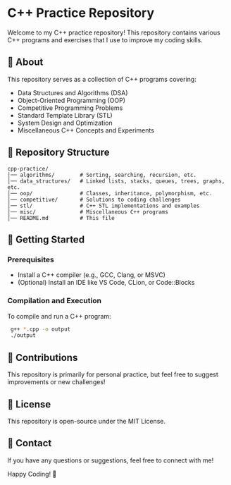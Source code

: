 # C++ Practice Repository

Welcome to my C++ practice repository! This repository contains various C++ programs and exercises that I use to improve my coding skills.

## 📌 About
This repository serves as a collection of C++ programs covering:
- Data Structures and Algorithms (DSA)
- Object-Oriented Programming (OOP)
- Competitive Programming Problems
- Standard Template Library (STL)
- System Design and Optimization
- Miscellaneous C++ Concepts and Experiments

## 📂 Repository Structure
```
cpp-practice/
│── algorithms/        # Sorting, searching, recursion, etc.
│── data_structures/   # Linked lists, stacks, queues, trees, graphs, etc.
│── oop/               # Classes, inheritance, polymorphism, etc.
│── competitive/       # Solutions to coding challenges
│── stl/               # C++ STL implementations and examples
│── misc/              # Miscellaneous C++ programs
│── README.md          # This file
```

## 🚀 Getting Started
### Prerequisites
- Install a C++ compiler (e.g., GCC, Clang, or MSVC)
- (Optional) Install an IDE like VS Code, CLion, or Code::Blocks

### Compilation and Execution
To compile and run a C++ program:
```sh
 g++ *.cpp -o output
 ./output
```

## 🤝 Contributions
This repository is primarily for personal practice, but feel free to suggest improvements or new challenges!

## 📜 License
This repository is open-source under the MIT License.

## 📧 Contact
If you have any questions or suggestions, feel free to connect with me!

Happy Coding! 🚀

